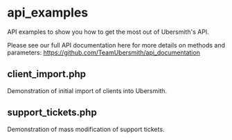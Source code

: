 # api_examples
API examples to show you how to get the most out of Ubersmith's API.

Please see our full API documentation here for more details on methods and parameters:
https://github.com/TeamUbersmith/api_documentation

## client_import.php
Demonstration of initial import of clients into Ubersmith.

## support_tickets.php
Demonstration of mass modification of support tickets.
